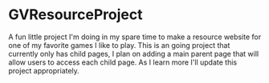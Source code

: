 # GVResourceProject
A fun little project I'm doing in my spare time to make a resource website for one of my favorite games I like to play. This is an going project that currently only has child pages, I plan on adding a main parent page that will allow users to access each child page. As I learn more I'll update this project appropriately. 
